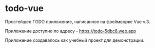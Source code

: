 # todo-vue

Простейшее TODO приложение, написанное на фреймворке Vue v.3.

Приложение доступно по адресу - https://todo-5dbc8.web.app

Приложение создавалось как учебный проект для демонстрации.
